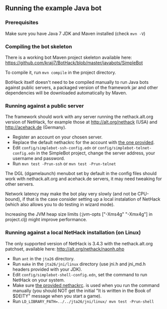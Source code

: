 ## Running the example Java bot

### Prerequisites

Make sure you have Java 7 JDK and Maven installed (check `mvn -V`)

### Compiling the bot skeleton

There is a working bot Maven project skeleton available here:
https://github.com/krajj7/BotHack/blob/master/javabots/SimpleBot

To compile it, run `mvn compile` in the project directory.

BotHack itself doesn't need to be compiled manually to run Java bots against public servers, a packaged version of the framework jar and other dependencies will be downloaded automatically by Maven.

### Running against a public server

The framework should work with any server running the nethack.alt.org version of NetHack, for example those at http://alt.org/nethack (USA) and http://acehack.de (Germany).

* Register an account on your chosen server.
* Replace the default nethackrc for the account with [the one provided](https://github.com/krajj7/BotHack/blob/master/bothack.nethackrc).
* Edit `config/simplebot-ssh-config.edn` or `config/simplebot-telnet-config.edn` in the SimpleBot project, change the server address, your username and password.
* Run `mvn test -Prun-ssh` or `mvn test -Prun-telnet`

The DGL (dgamelaunch) menubot set by default in the config files should work with nethack.alt.org and acehack.de servers, it may need tweaking for other servers.

Network latency may make the bot play very slowly (and not be CPU-bound), if that is the case consider setting up a local instalation of NetHack (which also allows you to do testing in wizard mode).

Increasing the JVM heap size limits (:jvm-opts ["-Xms4g" "-Xmx4g"] in project.clj) might improve performance.

### Running against a local NetHack installation (on Linux)

The only supported version of NetHack is 3.4.3 with the nethack.alt.org patchset, available here: http://alt.org/nethack/naonh.php

* Run `ant` in the `jta26` directory.
* Run `make` in the `jta26/jni/linux` directory (use jni.h and jni\_md.h headers provided with your JDK).
* Edit `config/simplebot-shell-config.edn`, set the command to run NetHack on your system.
* Make sure [the provided nethackrc](https://github.com/krajj7/BotHack/blob/master/bothack.nethackrc). is used when you run the command manually (you should NOT get the initial "It is written in the Book of $DEITY" message when you start a game).
* Run `LD_LIBRARY_PATH=../../jta26/jni/linux/ mvn test -Prun-shell`
